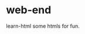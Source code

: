 # web-end
learn-html
some htmls for fun.
<!--  
2022-03-04
leason-01
CSS-styling the web
combinator
-->